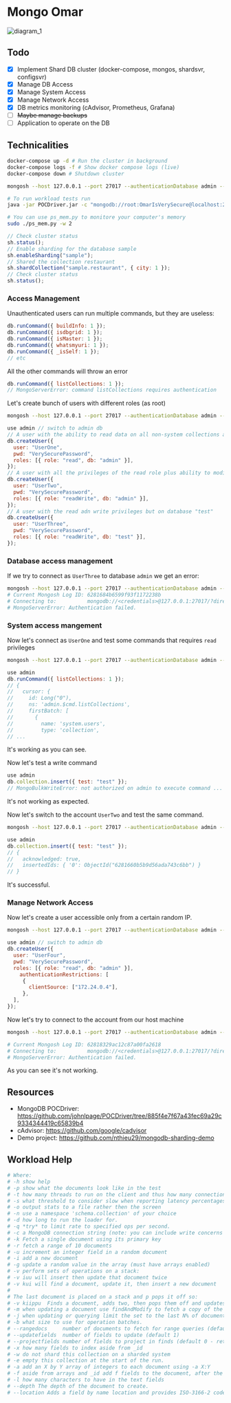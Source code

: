 # Mongo Omar

![diagram_1](./diagram_1.png)

## Todo

- [x] Implement Shard DB cluster (docker-compose, mongos, shardsvr, configsvr)
- [x] Manage DB Access
- [x] Manage System Access
- [x] Manage Network Access
- [x] DB metrics monitoring (cAdvisor, Prometheus, Grafana)
- [ ] ~~Maybe manage backups~~
- [ ] Application to operate on the DB

## Technicalities

```sh
docker-compose up -d # Run the cluster in background
docker-compose logs -f # Show docker compose logs (live)
docker-compose down # Shutdown cluster

mongosh --host 127.0.0.1 --port 27017 --authenticationDatabase admin --username root --password OmarIsVerySecure # Connect to mongodb master as root

# To run workload tests run
java -jar POCDriver.jar -c "mongodb://root:OmarIsVerySecure@localhost:27017" -d 100

# You can use ps_mem.py to monitore your computer's memory
sudo ./ps_mem.py -w 2
```

```js
// Check cluster status
sh.status();
// Enable sharding for the database sample
sh.enableSharding("sample");
// Shared the collection restaurant
sh.shardCollection("sample.restaurant", { city: 1 });
// Check cluster status
sh.status();
```

### Access Management

Unauthenticated users can run multiple commands, but they are useless:

```js
db.runCommand({ buildInfo: 1 });
db.runCommand({ isdbgrid: 1 });
db.runCommand({ isMaster: 1 });
db.runCommand({ whatsmyuri: 1 });
db.runCommand({ _isSelf: 1 });
// etc
```

All the other commands will throw an error

```js
db.runCommand({ listCollections: 1 });
// MongoServerError: command listCollections requires authentication
```

Let's create bunch of users with different roles (as root)

```sh
mongosh --host 127.0.0.1 --port 27017 --authenticationDatabase admin --username root --password OmarIsVerySecure # Connect to mongodb master as root
```

```js
use admin // switch to admin db
// A user with the ability to read data on all non-system collections and the system.js collection.
db.createUser({
  user: "UserOne",
  pwd: "VerySecurePassword",
  roles: [{ role: "read", db: "admin" }],
});
// A user with all the privileges of the read role plus ability to modify data on all non-system collections and the system.js collection.
db.createUser({
  user: "UserTwo",
  pwd: "VerySecurePassword",
  roles: [{ role: "readWrite", db: "admin" }],
});
// A user with the read adn write privileges but on database "test"
db.createUser({
  user: "UserThree",
  pwd: "VerySecurePassword",
  roles: [{ role: "readWrite", db: "test" }],
});
```

### Database access management

If we try to connect as `UserThree` to database `admin` we get an error:

```sh
mongosh --host 127.0.0.1 --port 27017 --authenticationDatabase admin --username UserThree --password VerySecurePassword # Connect to mongodb master as UserTwo
# Current Mongosh Log ID: 6281684b6599f93f1172238b
# Connecting to:          mongodb://<credentials>@127.0.0.1:27017/?directConnection=true&serverSelectionTimeoutMS=2000&authSource=admin&appName=mongosh+1.4.1
# MongoServerError: Authentication failed.
```

### System access mangement

Now let's connect as `UserOne` and test some commands that requires `read` privileges

```sh
mongosh --host 127.0.0.1 --port 27017 --authenticationDatabase admin --username UserOne --password VerySecurePassword # Connect to mongodb master as UserOne
```

```js
use admin
db.runCommand({ listCollections: 1 });
// {
//   cursor: {
//     id: Long("0"),
//     ns: 'admin.$cmd.listCollections',
//     firstBatch: [
//       {
//         name: 'system.users',
//         type: 'collection',
// ...
```

It's working as you can see.

Now let's test a write command

```js
use admin
db.collection.insert({ test: "test" });
// MongoBulkWriteError: not authorized on admin to execute command ...
```

It's not working as expected.

Now let's switch to the account `UserTwo` and test the same command.

```sh
mongosh --host 127.0.0.1 --port 27017 --authenticationDatabase admin --username UserTwo --password VerySecurePassword # Connect to mongodb master as UserTwo
```

```js
use admin
db.collection.insert({ test: "test" });
// {
//   acknowledged: true,
//   insertedIds: { '0': ObjectId("6281660b5b9d56ada743c6bb") }
// }
```

It's successful.

### Manage Network Access

Now let's create a user accessible only from a certain random IP.

```sh
mongosh --host 127.0.0.1 --port 27017 --authenticationDatabase admin --username root --password OmarIsVerySecure # Connect to mongodb master as root
```

```js
use admin // switch to admin db
db.createUser({
  user: "UserFour",
  pwd: "VerySecurePassword",
  roles: [{ role: "read", db: "admin" }],
    authenticationRestrictions: [
     {
       clientSource: ["172.24.0.4"],
     },
  ],
});
```

Now let's try to connect to the account from our host machine

```sh
mongosh --host 127.0.0.1 --port 27017 --authenticationDatabase admin --username UserFour --password VerySecurePassword

# Current Mongosh Log ID: 62818329ac12c87a00fa2618
# Connecting to:          mongodb://<credentials>@127.0.0.1:27017/?directConnection=true&serverSelectionTimeoutMS=2000&authSource=admin&appName=mongosh+1.4.1
# MongoServerError: Authentication failed.
```

As you can see it's not working.

## Resources

- MongoDB POCDriver: https://github.com/johnlpage/POCDriver/tree/885f4e7f67a43fec69a29c9334344419c65839b4
- cAdvisor: https://github.com/google/cadvisor
- Demo project: https://github.com/nthieu29/mongodb-sharding-demo

## Workload Help

```sh
# Where:
# -h show help
# -p show what the documents look like in the test
# -t how many threads to run on the client and thus how many connections.
# -s what threshold to consider slow when reporting latency percentages in ms
# -o output stats to a file rather then the screen
# -n use a namespace 'schema.collection' of your choice
# -d how long to run the loader for.
# -q *try* to limit rate to specified ops per second.
# -c a MongoDB connection string (note: you can include write concerns and thread pool size info in this)
# -k Fetch a single document using its primary key
# -r fetch a range of 10 documents
# -u increment an integer field in a random document
# -i add a new document
# -g update a random value in the array (must have arrays enabled)
# -v perform sets of operations on a stack:
# -v iuu will insert then update that document twice
# -v kui will find a document, update it, then insert a new document
#
# The last document is placed on a stack and p pops it off so:
# -v kiippu  Finds a document, adds two, then pops them off and updates the original document found.
# -m when updating a document use findAndModify to fetch a copy of the new incremented value
# -j when updating or querying limit the set to the last N% of documents added
# -b what size to use for operation batches.
# --rangedocs     number of documents to fetch for range queries (default 10)
# --updatefields  number of fields to update (default 1)
# --projectfields number of fields to project in finds (default 0 - return full document)
# -x how many fields to index aside from _id
# -w do not shard this collection on a sharded system
# -e empty this collection at the start of the run.
# -a add an X by Y array of integers to each document using -a X:Y
# -f aside from arrays and _id add f fields to the document, after the first 3 every third is an integer, every fifth a date, the rest are text.
# -l how many characters to have in the text fields
# --depth The depth of the document to create.
# --location Adds a field by name location and provides ISO-3166-2 code. One can provide "random" to fill the field with random values. This field is required for zone sharding with Atlas.
```

